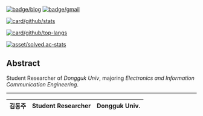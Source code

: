 <!--
**Hepheir/Hepheir** is a ✨ _special_ ✨ repository because its `README.md` (this file) appears on your GitHub profile.

Here are some ideas to get you started:

- 🔭 I’m currently working on ...
- 🌱 I’m currently learning ...
- 👯 I’m looking to collaborate on ...
- 🤔 I’m looking for help with ...
- 💬 Ask me about ...
- 📫 How to reach me: ...
- 😄 Pronouns: ...
- ⚡ Fun fact: ...
-->
[![badge/blog](https://img.shields.io/badge/-Github%20Blog-black?style=flat-square&logo=github)](https://hepheir.github.io/)
[![badge/gmail](https://img.shields.io/badge/Gmail-d14836?style=flat-square&logo=Gmail&logoColor=white)](mailto:hepheir@gmail.com)

<!-- GitHub Readme Stats @ https://github.com/anuraghazra/github-readme-stats -->
[![card/github/stats](https://github-readme-stats.vercel.app/api?username=hepheir&include_all_commits=true&show_icons=true&icon_color=424242)](https://github.com/anuraghazra/github-readme-stats)
<!-- Note: Available ranks are S+ (top 1%), S (top 25%), A++ (top 45%), A+ (top 60%), and B+ (everyone). -->
[![card/github/top-langs](https://github-readme-stats.vercel.app/api/top-langs/?username=hepheir&layout=compact&langs_count=10&card_width=445)](https://github.com/anuraghazra/github-readme-stats)

[![asset/solved.ac-stats](http://mazassumnida.wtf/api/v2/generate_badge?boj=hepheir)](https://solved.ac/hepheir)


<!--
## 소개

안녕하세요, 김동주입니다.

Hello, my name is Dong-Joo Kim.

연구자 겸 개발자입니다.

---

-->

## Abstract

Student Researcher of *Dongguk Univ*, majoring *Electronics and Information Communication Engineering*.

---

| 김동주 | Student Researcher | Dongguk Univ. |
| --- | --- | --- |
